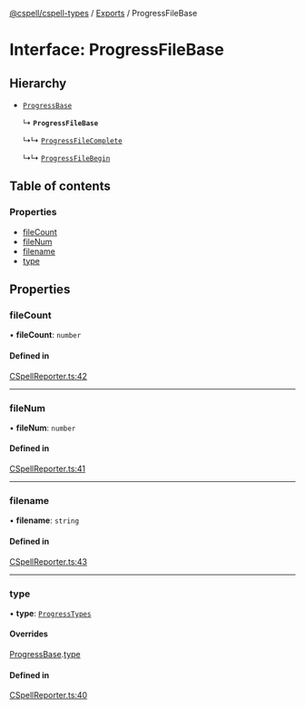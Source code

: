 [@cspell/cspell-types](../README.md) / [Exports](../modules.md) / ProgressFileBase

# Interface: ProgressFileBase

## Hierarchy

- [`ProgressBase`](ProgressBase.md)

  ↳ **`ProgressFileBase`**

  ↳↳ [`ProgressFileComplete`](ProgressFileComplete.md)

  ↳↳ [`ProgressFileBegin`](ProgressFileBegin.md)

## Table of contents

### Properties

- [fileCount](ProgressFileBase.md#filecount)
- [fileNum](ProgressFileBase.md#filenum)
- [filename](ProgressFileBase.md#filename)
- [type](ProgressFileBase.md#type)

## Properties

### fileCount

• **fileCount**: `number`

#### Defined in

[CSpellReporter.ts:42](https://github.com/streetsidesoftware/cspell/blob/d3fbe6c/packages/cspell-types/src/CSpellReporter.ts#L42)

___

### fileNum

• **fileNum**: `number`

#### Defined in

[CSpellReporter.ts:41](https://github.com/streetsidesoftware/cspell/blob/d3fbe6c/packages/cspell-types/src/CSpellReporter.ts#L41)

___

### filename

• **filename**: `string`

#### Defined in

[CSpellReporter.ts:43](https://github.com/streetsidesoftware/cspell/blob/d3fbe6c/packages/cspell-types/src/CSpellReporter.ts#L43)

___

### type

• **type**: [`ProgressTypes`](../modules.md#progresstypes)

#### Overrides

[ProgressBase](ProgressBase.md).[type](ProgressBase.md#type)

#### Defined in

[CSpellReporter.ts:40](https://github.com/streetsidesoftware/cspell/blob/d3fbe6c/packages/cspell-types/src/CSpellReporter.ts#L40)

